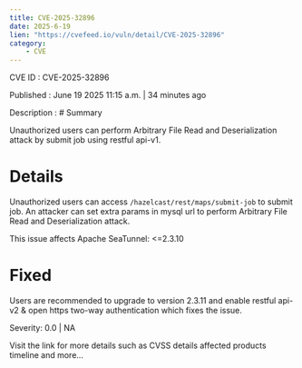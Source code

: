 ```yaml
---
title: CVE-2025-32896
date: 2025-6-19
lien: "https://cvefeed.io/vuln/detail/CVE-2025-32896"
category:
    - CVE
---
```


CVE ID : CVE-2025-32896

Published :  June 19
2025
11:15 a.m. | 34 minutes ago

Description : # Summary

Unauthorized users can perform Arbitrary File Read and Deserialization
attack by submit job using restful api-v1.

# Details
Unauthorized users can access `/hazelcast/rest/maps/submit-job` to submit
job.
An attacker can set extra params in mysql url to perform Arbitrary File
Read and Deserialization attack.

This issue affects Apache SeaTunnel: <=2.3.10

# Fixed

Users are recommended to upgrade to version 2.3.11
and enable restful api-v2 & open https two-way authentication
which fixes the issue.

Severity: 0.0 | NA

Visit the link for more details
such as CVSS details
affected products
timeline
and more...

